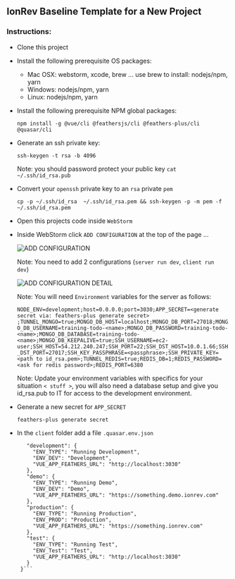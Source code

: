 ## IonRev Baseline Template for a New Project

### Instructions:
- Clone this project

- Install the following prerequisite OS packages:
  - Mac OSX: webstorm, xcode, brew ... use brew to install: nodejs/npm, yarn
  - Windows: nodejs/npm, yarn
  - Linux: nodejs/npm, yarn
  
- Install the following prerequisite NPM global packages:

    `npm install -g @vue/cli @feathersjs/cli @feathers-plus/cli @quasar/cli`
    
- Generate an ssh private key:

    `ssh-keygen -t rsa -b 4096`
    
    Note: you should password protect your public key `cat ~/.ssh/id_rsa.pub`
    
- Convert your `openssh` private key to an `rsa` private `pem`

    `cp -p ~/.ssh/id_rsa  ~/.ssh/id_rsa.pem && ssh-keygen -p -m pem -f ~/.ssh/id_rsa.pem`
    
- Open this projects code inside `WebStorm`

- Inside WebStorm click `ADD CONFIGURATION` at the top of the page ...

    ![ADD CONFIGURATION](webstorm-add-config.png)
    
    Note: You need to add 2 configurations (`server run dev`, `client run dev`)
    
    ![ADD CONFIGURATION DETAIL](webstorm-add-config-detail.png)

    Note: You will need `Environment` variables for the server as follows:
    
    ```NODE_ENV=development;host=0.0.0.0;port=3030;APP_SECRET=<generate secret via: feathers-plus generate secret> ;TUNNEL_MONGO=true;MONGO_DB_HOST=localhost;MONGO_DB_PORT=27018;MONGO_DB_USERNAME=training-todo-<name>;MONGO_DB_PASSWORD=training-todo-<name>;MONGO_DB_DATABASE=training-todo-<name>;MONGO_DB_KEEPALIVE=true;SSH_USERNAME=ec2-user;SSH_HOST=54.212.240.247;SSH_PORT=22;SSH_DST_HOST=10.0.1.66;SSH_DST_PORT=27017;SSH_KEY_PASSPHRASE=<passphrase>;SSH_PRIVATE_KEY=<path to id_rsa.pem>;TUNNEL_REDIS=true;REDIS_DB=1;REDIS_PASSWORD=<ask for redis password>;REDIS_PORT=6380```

    Note: Update your environment variables with specifics for your situation `< stuff >`, you will also need a database setup and give you id_rsa.pub to IT for access to the development environment.
    
- Generate a new secret for `APP_SECRET`

    `feathers-plus generate secret`
    
- In the `client` folder add a file `.quasar.env.json`

    ```{
       "development": {
         "ENV_TYPE": "Running Development",
         "ENV_DEV": "Development",
         "VUE_APP_FEATHERS_URL": "http://localhost:3030"
       },
       "demo": {
         "ENV_TYPE": "Running Demo",
         "ENV_DEV": "Demo",
         "VUE_APP_FEATHERS_URL": "https://something.demo.ionrev.com"
       },
       "production": {
         "ENV_TYPE": "Running Production",
         "ENV_PROD": "Production",
         "VUE_APP_FEATHERS_URL": "https://something.ionrev.com"
       },
       "test": {
         "ENV_TYPE": "Running Test",
         "ENV_Test": "Test",
         "VUE_APP_FEATHERS_URL": "http://localhost:3030"
       }
     }```
